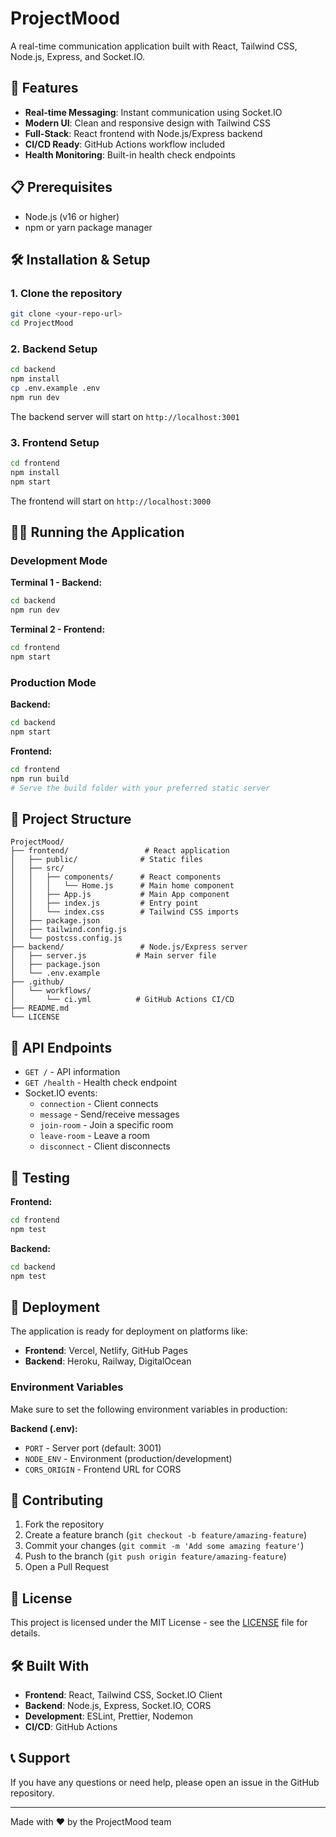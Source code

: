 # ProjectMood

A real-time communication application built with React, Tailwind CSS, Node.js, Express, and Socket.IO.

## 🚀 Features

- **Real-time Messaging**: Instant communication using Socket.IO
- **Modern UI**: Clean and responsive design with Tailwind CSS
- **Full-Stack**: React frontend with Node.js/Express backend
- **CI/CD Ready**: GitHub Actions workflow included
- **Health Monitoring**: Built-in health check endpoints

## 📋 Prerequisites

- Node.js (v16 or higher)
- npm or yarn package manager

## 🛠️ Installation & Setup

### 1. Clone the repository
```bash
git clone <your-repo-url>
cd ProjectMood
```

### 2. Backend Setup
```bash
cd backend
npm install
cp .env.example .env
npm run dev
```

The backend server will start on `http://localhost:3001`

### 3. Frontend Setup
```bash
cd frontend
npm install
npm start
```

The frontend will start on `http://localhost:3000`

## 🏃‍♂️ Running the Application

### Development Mode

**Terminal 1 - Backend:**
```bash
cd backend
npm run dev
```

**Terminal 2 - Frontend:**
```bash
cd frontend
npm start
```

### Production Mode

**Backend:**
```bash
cd backend
npm start
```

**Frontend:**
```bash
cd frontend
npm run build
# Serve the build folder with your preferred static server
```

## 📁 Project Structure

```
ProjectMood/
├── frontend/                 # React application
│   ├── public/              # Static files
│   ├── src/
│   │   ├── components/      # React components
│   │   │   └── Home.js      # Main home component
│   │   ├── App.js           # Main App component
│   │   ├── index.js         # Entry point
│   │   └── index.css        # Tailwind CSS imports
│   ├── package.json
│   ├── tailwind.config.js
│   └── postcss.config.js
├── backend/                 # Node.js/Express server
│   ├── server.js           # Main server file
│   ├── package.json
│   └── .env.example
├── .github/
│   └── workflows/
│       └── ci.yml          # GitHub Actions CI/CD
├── README.md
└── LICENSE
```

## 🔌 API Endpoints

- `GET /` - API information
- `GET /health` - Health check endpoint
- Socket.IO events:
  - `connection` - Client connects
  - `message` - Send/receive messages
  - `join-room` - Join a specific room
  - `leave-room` - Leave a room
  - `disconnect` - Client disconnects

## 🧪 Testing

**Frontend:**
```bash
cd frontend
npm test
```

**Backend:**
```bash
cd backend
npm test
```

## 🚀 Deployment

The application is ready for deployment on platforms like:
- **Frontend**: Vercel, Netlify, GitHub Pages
- **Backend**: Heroku, Railway, DigitalOcean

### Environment Variables

Make sure to set the following environment variables in production:

**Backend (.env):**
- `PORT` - Server port (default: 3001)
- `NODE_ENV` - Environment (production/development)
- `CORS_ORIGIN` - Frontend URL for CORS

## 🤝 Contributing

1. Fork the repository
2. Create a feature branch (`git checkout -b feature/amazing-feature`)
3. Commit your changes (`git commit -m 'Add some amazing feature'`)
4. Push to the branch (`git push origin feature/amazing-feature`)
5. Open a Pull Request

## 📝 License

This project is licensed under the MIT License - see the [LICENSE](LICENSE) file for details.

## 🛠️ Built With

- **Frontend**: React, Tailwind CSS, Socket.IO Client
- **Backend**: Node.js, Express, Socket.IO, CORS
- **Development**: ESLint, Prettier, Nodemon
- **CI/CD**: GitHub Actions

## 📞 Support

If you have any questions or need help, please open an issue in the GitHub repository.

---

Made with ❤️ by the ProjectMood team
